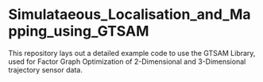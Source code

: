 # Simulataeous_Localisation_and_Mapping_using_GTSAM
This repository lays out a detailed example code to use the GTSAM Library, used for Factor Graph Optimization of 2-Dimensional and 3-Dimensional trajectory sensor data.

